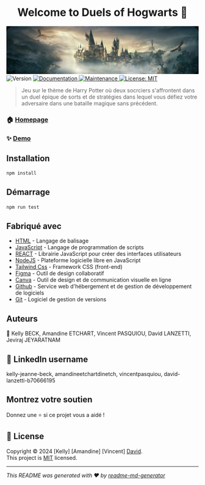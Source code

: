 <h1 align="center">Welcome to Duels of Hogwarts 👋</h1>
<picture>
 <source media="(prefers-color-scheme: dark)" srcset="https://github.com/Dinetch2023/Duels-of-Hogwarts/blob/dev/client/src/assets/images/Harrypotter.png">
 <source media="(prefers-color-scheme: light)" srcset="https://github.com/Dinetch2023/Duels-of-Hogwarts/blob/dev/client/src/assets/images/Harrypotter.png">
 <img alt="Image Poudlards" src="https://github.com/Dinetch2023/Duels-of-Hogwarts/blob/dev/client/src/assets/images/Harrypotter.png">
</picture>

  <img alt="Version" src="https://img.shields.io/badge/version-0.0.1-blue.svg?cacheSeconds=2592000" />
  <a href="https://github.com/team2/team2#readme" target="_blank">
    <img alt="Documentation" src="https://img.shields.io/badge/documentation-yes-brightgreen.svg" />
  </a>
  <a href="https://github.com/team2/team2/graphs/commit-activity" target="_blank">
    <img alt="Maintenance" src="https://img.shields.io/badge/Maintained%3F-yes-green.svg" />
  </a>
  <a href="https://github.com/team2/team2/blob/master/LICENSE" target="_blank">
    <img alt="License: MIT" src="https://img.shields.io/github/license/team2/Duels of Hogwarts" />
  </a>
</p>

> Jeu sur le thème de Harry Potter où deux socrciers s'affrontent dans un duel épique de sorts et de stratégies dans lequel vous défiez votre adversaire dans une bataille magique sans précédent.

### 🏠 [Homepage](https://github.com/WildCodeSchool-2024-02/JS-RemoteFR-CrewDragon-P2-Team2)

### ✨ [Demo](hool-2024-02/JS-RemoteFR-CrewDragon-P2-Team2)

## Installation

```sh
npm install
```

## Démarrage

```sh
npm run test
```
## Fabriqué avec
* [HTML](https://developer.mozilla.org/fr/docs/Web/HTML) - Langage de balisage
* [JavaScript](https://developer.mozilla.org/fr/docs/Web/JavaScript) -  Langage de programmation de scripts
* [REACT](https://fr.react.dev/) - Librairie JavaScript pour créer des interfaces utilisateurs
* [NodeJS](https://nodejs.org/en) -  Plateforme logicielle libre en JavaScript
* [Tailwind Css](https://tailwindcss.com/) - Framework CSS (front-end)
* [Figma](https://www.figma.com/fr-fr/about/) - Outil de design collaboratif
* [Canva](https://www.canva.com/fr_fr/about/) - Outil de design et de communication visuelle en ligne
* [Github](https://github.com/) - Service web d'hébergement et de gestion de développement de logiciels
* [Git](https://git-scm.com/) -  Logiciel de gestion de versions


## Auteurs

👤  Kelly BECK, Amandine ETCHART, Vincent PASQUIOU, David LANZETTI, Jeviraj JEYARATNAM

## 💼  LinkedIn username 
kelly-jeanne-beck, amandineetchartdinetch, vincentpasquiou, david-lanzetti-b70666195


## Montrez votre soutien

Donnez une ⭐️ si ce projet vous a aidé !

## 📝 License

Copyright © 2024 [Kelly] [Amandine] [Vincent] [David](https://github.com/team2).<br />
This project is [MIT](https://github.com/team2/team2/blob/master/LICENSE) licensed.

***
_This README was generated with ❤️ by [readme-md-generator](https://github.com/kefranabg/readme-md-generator)_
